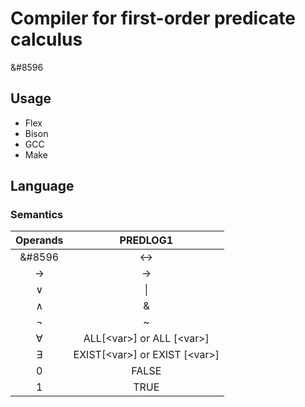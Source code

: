 <!--Copyright Andrik Seeger 2022-->

# Compiler for first-order predicate calculus

&#8596

## Usage

* Flex 
* Bison
* GCC
* Make

## Language
### Semantics
Operands  | PREDLOG1
:-------------: | :-------------:
&#8596 | <->
→  | ->
∨  | \\|
∧  | &
¬  | ~
∀<var>  | ALL[\<var\>] or ALL [\<var\>]
∃<var>  | EXIST[\<var\>] or EXIST [\<var\>]
0  | FALSE
1  | TRUE
